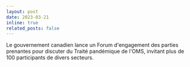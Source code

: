 ```yaml
---
layout: post
date: 2023-03-21
inline: true
related_posts: false
---
```


Le gouvernement canadien lance un Forum d'engagement des parties prenantes pour discuter du Traité pandémique de l'OMS, invitant plus de 100 participants de divers secteurs.
